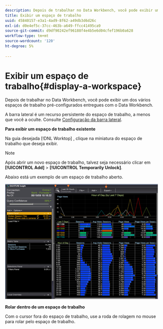 ```yaml
---
description: Depois de trabalhar no Data Workbench, você pode exibir um dos vários espaços de trabalho pré-configurados entregues com o Data Workbench.
title: Exibir um espaço de trabalho
uuid: 45840157-e3a1-4ad9-8f62-a49db3d6d26c
exl-id: d0e4ef5c-37cc-463b-a649-ffcc41495ca9
source-git-commit: d9df90242ef96188f4e4b5e6d04cfef196b0a628
workflow-type: tm+mt
source-wordcount: '120'
ht-degree: 5%

---
```


# Exibir um espaço de trabalho{#display-a-workspace}

Depois de trabalhar no Data Workbench, você pode exibir um dos vários espaços de trabalho pré-configurados entregues com o Data Workbench.

A barra lateral é um recurso persistente do espaço de trabalho, a menos que você a oculte. Consulte [Configuração da barra lateral](../../../home/c-get-started/c-config-sidebar.md#concept-41db771b302e43018e5a9daa40b397e6).

**Para exibir um espaço de trabalho existente**

Na guia desejada [!DNL Worktop] , clique na miniatura do espaço de trabalho que deseja exibir.

>[!NOTE]
>
>Após abrir um novo espaço de trabalho, talvez seja necessário clicar em **[!UICONTROL Add]** > **[!UICONTROL Temporarily Unlock]**.

Abaixo está um exemplo de um espaço de trabalho aberto.

![](assets/client-dis.png)

**Rolar dentro de um espaço de trabalho**

Com o cursor fora do espaço de trabalho, use a roda de rolagem no mouse para rolar pelo espaço de trabalho.
